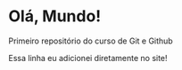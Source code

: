 # Olá, Mundo!
 Primeiro repositório do curso de Git e Github

 Essa linha eu adicionei diretamente no site!
